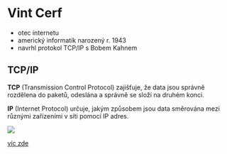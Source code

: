 # Vint Cerf 
- otec internetu
- americký informatik narozený r. 1943
- navrhl protokol TCP/IP s Bobem Kahnem
## TCP/IP
**TCP** (Transmission Control Protocol) zajišťuje, že data jsou správně rozdělena do paketů, odeslána a správně se složí na druhém konci.

**IP** (Internet Protocol) určuje, jakým způsobem jsou data směrována mezi různými zařízeními v síti pomocí IP adres.

![](https://upload.wikimedia.org/wikipedia/commons/thumb/b/bb/Vint_Cerf_-_2010.jpg/250px-Vint_Cerf_-_2010.jpg)

[víc zde](https://en.wikipedia.org/wiki/Vint_Cerf)
